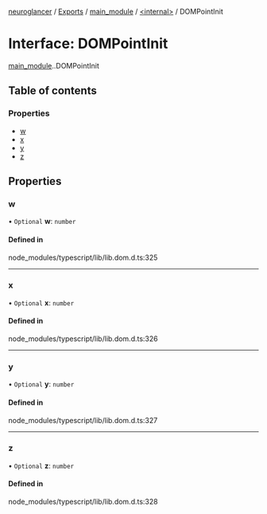 [neuroglancer](../README.md) / [Exports](../modules.md) / [main\_module](../modules/main_module.md) / [<internal\>](../modules/main_module._internal_.md) / DOMPointInit

# Interface: DOMPointInit

[main_module](../modules/main_module.md).[<internal>](../modules/main_module._internal_.md).DOMPointInit

## Table of contents

### Properties

- [w](main_module._internal_.DOMPointInit.md#w)
- [x](main_module._internal_.DOMPointInit.md#x)
- [y](main_module._internal_.DOMPointInit.md#y)
- [z](main_module._internal_.DOMPointInit.md#z)

## Properties

### w

• `Optional` **w**: `number`

#### Defined in

node_modules/typescript/lib/lib.dom.d.ts:325

___

### x

• `Optional` **x**: `number`

#### Defined in

node_modules/typescript/lib/lib.dom.d.ts:326

___

### y

• `Optional` **y**: `number`

#### Defined in

node_modules/typescript/lib/lib.dom.d.ts:327

___

### z

• `Optional` **z**: `number`

#### Defined in

node_modules/typescript/lib/lib.dom.d.ts:328
